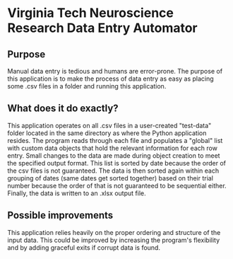<h1>Virginia Tech Neuroscience Research Data Entry Automator</h1>

<h2>Purpose</h2>
<p>Manual data entry is tedious and humans are error-prone.  The purpose of this application is to make the process of data entry as easy as placing some .csv files in a folder and running this application.</p>
<h2>What does it do exactly?</h2>
<p>This application operates on all .csv files in a user-created "test-data" folder located in the same directory as where the Python application resides.  The program reads through each file and populates a "global" list with custom data objects that hold the relevant information for each row entry.  Small changes to the data are made during object creation to meet the specified output format.  This list is sorted by date because the order of the csv files is not guaranteed. The data is then sorted again within each grouping of dates (same dates get sorted together) based on their trial number because the order of that is not guaranteed to be sequential either.  Finally, the data is written to an .xlsx output file. </p>
<h2>Possible improvements</h2>
<p>This application relies heavily on the proper ordering and structure of the input data.  This could be improved by increasing the program's flexibility and by adding graceful exits if corrupt data is found.</p> 
